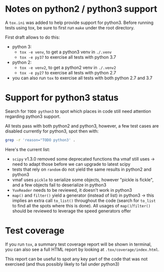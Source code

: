 # Notes on python2 / python3 support

A `tox.ini` was added to help provide support for python3. Before running tests using tox, be sure to first run `make` under the root directory.

First draft allows to do this:

- python 3:
    - `tox -e venv`, to get a python3 venv in `./.venv`
    - `tox -e py37` to exercise all tests with python 3.7
- python 2:
    - `tox -e venv2`, to get a python2 venv in `./.venv2`
    - `tox -e py27` to exercise all tests with python 2.7
- you can also run `tox` to exercise all tests with both python 2.7 and 3.7


# Support for python3 status

Search for `TODO python3` to spot which places in code still need attention regarding python3 support.

All tests pass with both python2 and python3, however, a few test cases are disabled currently for python3, spot then with:
 
```bash
grep -r 'reason="TODO python3' .
```

Here's the current list:

- `scipy` v1.3.0 removed some deprecated functions tha vmaf still uses -> need to adapt those before we can upgrade to latest scipy
- tests that rely on `random` do not yield the same results in python2 and python3
- vmaf uses `pickle` to serialize some objects, however "pickle is fickle", and a few objects fail to deserialize in python3
- `YuvReader` needs to be reviewed, it doesn't work in python3
- `map()` and `filter()` yield a generator (instead of list) in python3 -> this implies an extra call `to_list()` throughout the code
  (search for `to_list` to find all the spots where this is done).
  All usages of `map()`/`filter()` should be reviewed to leverage the speed generators offer


# Test coverage

If you run `tox`, a summary test coverage report will be shown in terminal, 
you can also see a full HTML report by looking at `.tox/coverage/index.html`.

This report can be useful to spot any key part of the code that was not exercised (and thus possibly likely to fail under python3)
